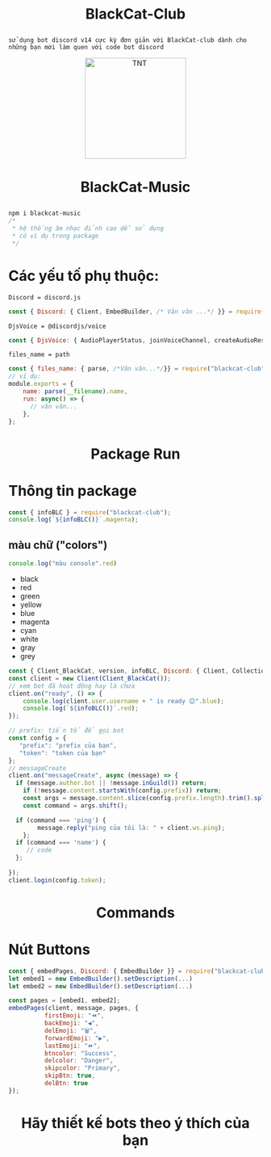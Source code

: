 # <p align="center">BlackCat-Club</p>
`sử dụng bot discord v14 cực kỳ đơn giản với BlackCat-club dành cho những bạn mới làm quen với code bot discord`

<p align="center">
	<a href="https://www.facebook.com/BlackCat.2k3">
	<img src="https://statics.voz.tech/data/avatars/o/1093/1093136.jpg?1584167722" width = "200" alt="TNT">
	</a>
</p>

# <p align="center">BlackCat-Music</p>
```css
npm i blackcat-music
/*
 * hệ thống âm nhạc đỉnh cao dễ sử dụng
 * có ví dụ trong package
 */
```
# Các yếu tố phụ thuộc:
`Discord = discord.js`
```js
const { Discord: { Client, EmbedBuilder, /* Vân vân ...*/ }} = require("blackcat-club"); // discord.js
```
`DjsVoice = @discordjs/voice`
```js
const { DjsVoice: { AudioPlayerStatus, joinVoiceChannel, createAudioResource, /* vân vân...*/}} = require("blackcat-club"); // @discordjs/voice
```
`files_name = path`
```js
const { files_name: { parse, /*Vân vân...*/}} = require("blackcat-club"); // path
// ví dụ: 
module.exports = {
    name: parse(__filename).name,
    run: async() => {
      // vân vân...
    },
};
```
# <p align="center">Package Run</p>
# Thông tin package
```js
const { infoBLC } = require("blackcat-club");
console.log(`${infoBLC()}`.magenta);
```
## màu chữ ("colors")
```js
console.log("màu console".red)
```
  - black
  - red
  -  green
  - yellow
  - blue
  - magenta
  - cyan
  - white
  - gray
  - grey

```js
const { Client_BlackCat, version, infoBLC, Discord: { Client, Collection, /*....*/ }} = require("blackcat-club");
const client = new Client(Client_BlackCat());
// xem bot đã hoạt động hay là chưa 
client.on("ready", () => {
    console.log(client.user.username + " is ready 😊".blue);
    console.log(`${infoBLC()}`.red);
});

// prefix: tiền tố để gọi bot
const config = {
   "prefix": "prefix của bạn",
   "token": "token của bạn"
};
// messageCreate
client.on("messageCreate", async (message) => {
  if (message.author.bot || !message.inGuild()) return;
	if (!message.content.startsWith(config.prefix)) return;
	const args = message.content.slice(config.prefix.length).trim().split(/ +/g);
	const command = args.shift();

  if (command === 'ping') {
		message.reply("ping của tôi là: " + client.ws.ping);
	};
  if (command === 'name') {
     // code
  };
  
});
client.login(config.token);
```
# <p align="center">Commands</p>

# Nút Buttons
```js
const { embedPages, Discord: { EmbedBuilder }} = require("blackcat-club");
let embed1 = new EmbedBuilder().setDescription(...)
let embed2 = new EmbedBuilder().setDescription(...)

const pages = [embed1, embed2];
embedPages(client, message, pages, {
          firstEmoji: "⏪",
          backEmoji: "◀️",
          delEmoji: "🗑",
          forwardEmoji: "▶️",
          lastEmoji: "⏩",
          btncolor: "Success",
          delcolor: "Danger",
          skipcolor: "Primary",
          skipBtn: true,
          delBtn: true
});
```
# <p align="center">Hãy thiết kế bots theo ý thích của bạn</p>